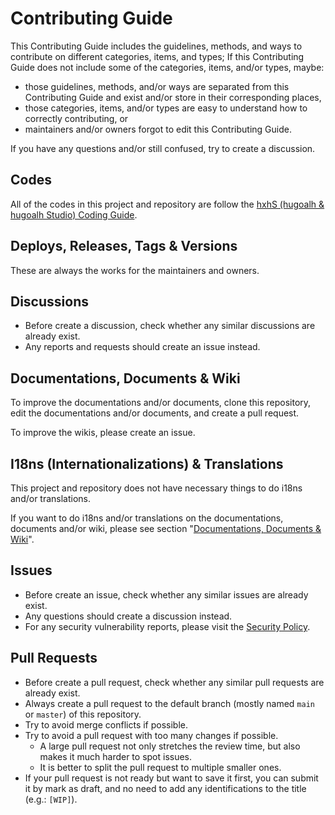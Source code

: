 # Contributing Guide

This Contributing Guide includes the guidelines, methods, and ways to contribute on different categories, items, and types; If this Contributing Guide does not include some of the categories, items, and/or types, maybe:

- those guidelines, methods, and/or ways are separated from this Contributing Guide and exist and/or store in their corresponding places,
- those categories, items, and/or types are easy to understand how to correctly contributing, or
- maintainers and/or owners forgot to edit this Contributing Guide.

If you have any questions and/or still confused, try to create a discussion.

## Codes

All of the codes in this project and repository are follow the [hxhS (hugoalh & hugoalh Studio) Coding Guide](https://github.com/hugoalh/hugoalh/blob/main/coding-guide/main.md).

## Deploys, Releases, Tags & Versions

These are always the works for the maintainers and owners.

## Discussions

- Before create a discussion, check whether any similar discussions are already exist.
- Any reports and requests should create an issue instead.

## Documentations, Documents & Wiki

To improve the documentations and/or documents, clone this repository, edit the documentations and/or documents, and create a pull request.

To improve the wikis, please create an issue.

## I18ns (Internationalizations) & Translations

This project and repository does not have necessary things to do i18ns and/or translations.

If you want to do i18ns and/or translations on the documentations, documents and/or wiki, please see section "[Documentations, Documents & Wiki](#documentations-documents--wiki)".

## Issues

- Before create an issue, check whether any similar issues are already exist.
- Any questions should create a discussion instead.
- For any security vulnerability reports, please visit the [Security Policy](./SECURITY.md).

## Pull Requests

- Before create a pull request, check whether any similar pull requests are already exist.
- Always create a pull request to the default branch (mostly named `main` or `master`) of this repository.
- Try to avoid merge conflicts if possible.
- Try to avoid a pull request with too many changes if possible.
  - A large pull request not only stretches the review time, but also makes it much harder to spot issues.
  - It is better to split the pull request to multiple smaller ones.
- If your pull request is not ready but want to save it first, you can submit it by mark as draft, and no need to add any identifications to the title (e.g.: `[WIP]`).
